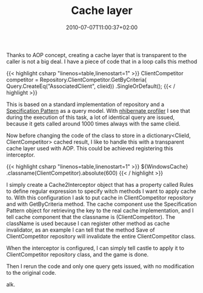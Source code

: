 ﻿---
title: "Cache layer"
description: ""
date: 2010-07-07T11:00:37+02:00
draft: false
tags: [Aop,Architecture Castle]
categories: [Software Architecture]
---
Thanks to AOP concept, creating a cache layer that is transparent to the caller is not a big deal. I have a piece of code that in a loop calls this method

{{< highlight csharp "linenos=table,linenostart=1" >}}
ClientCompetitor competitor = Repository.ClientCompetitor.GetByCriteria(
Query.CreateEq("AssociatedClient", clieid))
.SingleOrDefault();
{{< / highlight >}}

This is based on a standard implementation of repository and a [Specification Pattern](http://en.wikipedia.org/wiki/Specification_pattern) as a query model. With [nhibernate profiler](http://nhprof.com/) I see that during the execution of this task, a lot of identical query are issued, because it gets called around 1000 times always with the same clieid.

Now before changing the code of the class to store in a dictionary&lt;ClieId, ClientCompetitor&gt; cached result, I like to handle this with a transparent cache layer used with AOP. This could be achieved registering this interceptor.

{{< highlight csharp "linenos=table,linenostart=1" >}}
<component
id="RepositoryCache"
service="Castle.Core.Interceptor.IInterceptor, Castle.Core"
type="xxx.BaseServices.Castle.Cache2Interceptor, xxx.BaseServices"
lifestyle="transient">
<parameters>
<invocationCache>${WindowsCache}</invocationCache>
<Rules>
<dictionary>
<entry key="ClientCompetitor.*GetByCriteria">.classname(ClientCompetitor).absolute(600)</entry>
</dictionary>
</Rules>
</parameters>
</component>
{{< / highlight >}}

I simply create a Cache2Interceptor object that has a property called Rules to define regular expression to specify witch methods I want to apply cache to. With this configuration I ask to put cache in ClientCompetitor repository and with GetByCriteria method. The cache component use the Specification Pattern object for retrieving the key to the real cache implementation, and I tell cache component that the classname is (ClientCompetitor). The className is used because I can register other method as cache invalidator, as an example I can tell that the method Save of ClientCompetitor repository will invalidate the entire ClientCompetitor class.

When the interceptor is configured, I can simply tell castle to apply it to ClientCompetitor repository class, and the game is done.

Then I rerun the code and only one query gets issued, with no modification to the original code.

alk.
